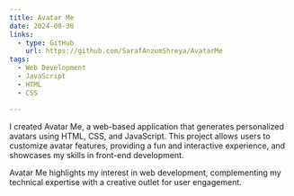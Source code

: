 ```yaml
---
title: Avatar Me
date: 2024-08-30
links:
  - type: GitHub
    url: https://github.com/SarafAnzumShreya/AvatarMe
tags:
  - Web Development
  - JavaScript
  - HTML
  - CSS

---
```


I created Avatar Me, a web-based application that generates personalized avatars using HTML, CSS, and JavaScript. This project allows users to customize avatar features, providing a fun and interactive experience, and showcases my skills in front-end development.

<!--more-->

Avatar Me highlights my interest in web development, complementing my technical expertise with a creative outlet for user engagement.